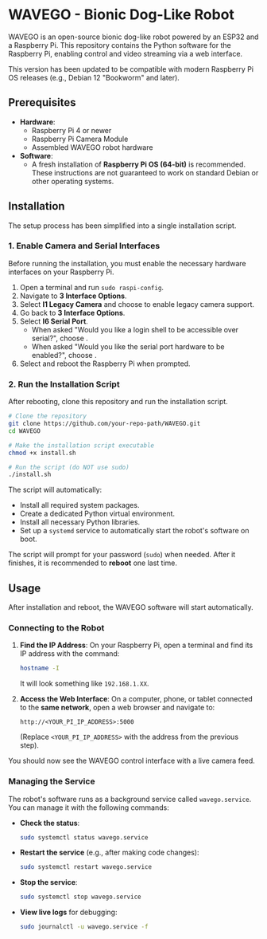 # WAVEGO - Bionic Dog-Like Robot

WAVEGO is an open-source bionic dog-like robot powered by an ESP32 and a Raspberry Pi. This repository contains the Python software for the Raspberry Pi, enabling control and video streaming via a web interface.

This version has been updated to be compatible with modern Raspberry Pi OS releases (e.g., Debian 12 "Bookworm" and later).

## Prerequisites

*   **Hardware**:
    *   Raspberry Pi 4 or newer
    *   Raspberry Pi Camera Module
    *   Assembled WAVEGO robot hardware
*   **Software**:
    *   A fresh installation of **Raspberry Pi OS (64-bit)** is recommended. These instructions are not guaranteed to work on standard Debian or other operating systems.

## Installation

The setup process has been simplified into a single installation script.

### 1. Enable Camera and Serial Interfaces

Before running the installation, you must enable the necessary hardware interfaces on your Raspberry Pi.

1.  Open a terminal and run `sudo raspi-config`.
2.  Navigate to **3 Interface Options**.
3.  Select **I1 Legacy Camera** and choose **<Yes>** to enable legacy camera support.
4.  Go back to **3 Interface Options**.
5.  Select **I6 Serial Port**.
    *   When asked "Would you like a login shell to be accessible over serial?", choose **<No>**.
    *   When asked "Would you like the serial port hardware to be enabled?", choose **<Yes>**.
6.  Select **<Finish>** and reboot the Raspberry Pi when prompted.

### 2. Run the Installation Script

After rebooting, clone this repository and run the installation script.

```bash
# Clone the repository
git clone https://github.com/your-repo-path/WAVEGO.git
cd WAVEGO

# Make the installation script executable
chmod +x install.sh

# Run the script (do NOT use sudo)
./install.sh
```

The script will automatically:
*   Install all required system packages.
*   Create a dedicated Python virtual environment.
*   Install all necessary Python libraries.
*   Set up a `systemd` service to automatically start the robot's software on boot.

The script will prompt for your password (`sudo`) when needed. After it finishes, it is recommended to **reboot** one last time.

## Usage

After installation and reboot, the WAVEGO software will start automatically.

### Connecting to the Robot

1.  **Find the IP Address**: On your Raspberry Pi, open a terminal and find its IP address with the command:
    ```bash
    hostname -I
    ```
    It will look something like `192.168.1.XX`.

2.  **Access the Web Interface**: On a computer, phone, or tablet connected to the **same network**, open a web browser and navigate to:
    ```
    http://<YOUR_PI_IP_ADDRESS>:5000
    ```
    (Replace `<YOUR_PI_IP_ADDRESS>` with the address from the previous step).

You should now see the WAVEGO control interface with a live camera feed.

### Managing the Service

The robot's software runs as a background service called `wavego.service`. You can manage it with the following commands:

*   **Check the status**:
    ```bash
    sudo systemctl status wavego.service
    ```

*   **Restart the service** (e.g., after making code changes):
    ```bash
    sudo systemctl restart wavego.service
    ```

*   **Stop the service**:
    ```bash
    sudo systemctl stop wavego.service
    ```

*   **View live logs** for debugging:
    ```bash
    sudo journalctl -u wavego.service -f
    ```